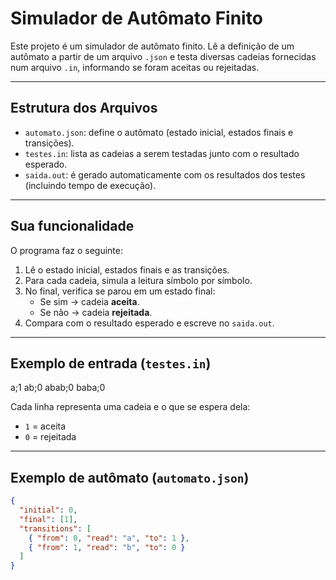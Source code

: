 # Simulador de Autômato Finito

Este projeto é um simulador de autômato finito. Lê a definição de um autômato a partir de um arquivo `.json` e testa diversas cadeias fornecidas num arquivo `.in`, informando se foram aceitas ou rejeitadas.

---

##  Estrutura dos Arquivos

- `automato.json`: define o autômato (estado inicial, estados finais e transições).
- `testes.in`: lista as cadeias a serem testadas junto com o resultado esperado.
- `saida.out`: é gerado automaticamente com os resultados dos testes (incluindo tempo de execução).

---

##  Sua funcionalidade

O programa faz o seguinte:

1. Lê o estado inicial, estados finais e as transições.
2. Para cada cadeia, simula a leitura símbolo por símbolo.
3. No final, verifica se parou em um estado final:
   - Se sim → cadeia **aceita**.
   - Se não → cadeia **rejeitada**.
4. Compara com o resultado esperado e escreve no `saida.out`.

---

##  Exemplo de entrada (`testes.in`)
a;1
ab;0
abab;0
baba;0


Cada linha representa uma cadeia e o que se espera dela:
- `1` = aceita
- `0` = rejeitada

---

##  Exemplo de autômato (`automato.json`)

```json
{
  "initial": 0,
  "final": [1],
  "transitions": [
    { "from": 0, "read": "a", "to": 1 },
    { "from": 1, "read": "b", "to": 0 }
  ]
}

